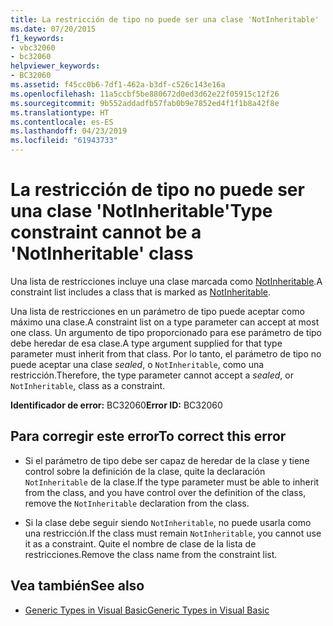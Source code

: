 ```yaml
---
title: La restricción de tipo no puede ser una clase 'NotInheritable'
ms.date: 07/20/2015
f1_keywords:
- vbc32060
- bc32060
helpviewer_keywords:
- BC32060
ms.assetid: f45cc0b6-7df1-462a-b3df-c526c143e16a
ms.openlocfilehash: 11a5ccbf5be880672d0ed3d62e22f05915c12f26
ms.sourcegitcommit: 9b552addadfb57fab0b9e7852ed4f1f1b8a42f8e
ms.translationtype: HT
ms.contentlocale: es-ES
ms.lasthandoff: 04/23/2019
ms.locfileid: "61943733"
---
```

# <a name="type-constraint-cannot-be-a-notinheritable-class"></a><span data-ttu-id="3fad5-102">La restricción de tipo no puede ser una clase 'NotInheritable'</span><span class="sxs-lookup"><span data-stu-id="3fad5-102">Type constraint cannot be a 'NotInheritable' class</span></span>
<span data-ttu-id="3fad5-103">Una lista de restricciones incluye una clase marcada como [NotInheritable](../../visual-basic/language-reference/modifiers/notinheritable.md).</span><span class="sxs-lookup"><span data-stu-id="3fad5-103">A constraint list includes a class that is marked as [NotInheritable](../../visual-basic/language-reference/modifiers/notinheritable.md).</span></span>  
  
 <span data-ttu-id="3fad5-104">Una lista de restricciones en un parámetro de tipo puede aceptar como máximo una clase.</span><span class="sxs-lookup"><span data-stu-id="3fad5-104">A constraint list on a type parameter can accept at most one class.</span></span> <span data-ttu-id="3fad5-105">Un argumento de tipo proporcionado para ese parámetro de tipo debe heredar de esa clase.</span><span class="sxs-lookup"><span data-stu-id="3fad5-105">A type argument supplied for that type parameter must inherit from that class.</span></span> <span data-ttu-id="3fad5-106">Por lo tanto, el parámetro de tipo no puede aceptar una clase *sealed*, o `NotInheritable`, como una restricción.</span><span class="sxs-lookup"><span data-stu-id="3fad5-106">Therefore, the type parameter cannot accept a *sealed*, or `NotInheritable`, class as a constraint.</span></span>  
  
 <span data-ttu-id="3fad5-107">**Identificador de error:** BC32060</span><span class="sxs-lookup"><span data-stu-id="3fad5-107">**Error ID:** BC32060</span></span>  
  
## <a name="to-correct-this-error"></a><span data-ttu-id="3fad5-108">Para corregir este error</span><span class="sxs-lookup"><span data-stu-id="3fad5-108">To correct this error</span></span>  
  
- <span data-ttu-id="3fad5-109">Si el parámetro de tipo debe ser capaz de heredar de la clase y tiene control sobre la definición de la clase, quite la declaración `NotInheritable` de la clase.</span><span class="sxs-lookup"><span data-stu-id="3fad5-109">If the type parameter must be able to inherit from the class, and you have control over the definition of the class, remove the `NotInheritable` declaration from the class.</span></span>  
  
- <span data-ttu-id="3fad5-110">Si la clase debe seguir siendo `NotInheritable`, no puede usarla como una restricción.</span><span class="sxs-lookup"><span data-stu-id="3fad5-110">If the class must remain `NotInheritable`, you cannot use it as a constraint.</span></span> <span data-ttu-id="3fad5-111">Quite el nombre de clase de la lista de restricciones.</span><span class="sxs-lookup"><span data-stu-id="3fad5-111">Remove the class name from the constraint list.</span></span>  
  
## <a name="see-also"></a><span data-ttu-id="3fad5-112">Vea también</span><span class="sxs-lookup"><span data-stu-id="3fad5-112">See also</span></span>

- [<span data-ttu-id="3fad5-113">Generic Types in Visual Basic</span><span class="sxs-lookup"><span data-stu-id="3fad5-113">Generic Types in Visual Basic</span></span>](../../visual-basic/programming-guide/language-features/data-types/generic-types.md)
